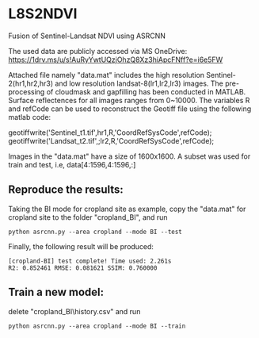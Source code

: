 # L8S2NDVI
Fusion of Sentinel-Landsat NDVI using ASRCNN

The used data are publicly accessed via MS OneDrive: https://1drv.ms/u/s!AuRyYwtUQzjOhzQ8Xz3hiApcFNff?e=i6e5FW

Attached file namely "data.mat" includes the high resolution Sentinel-2(hr1,hr2,hr3) and low resolution landsat-8(lr1,lr2,lr3) images. The pre-processing of cloudmask and gapfilling has been conducted in MATLAB. Surface reflectences for all images ranges from 0~10000. The variables R and refCode can be used to  reconstruct the Geotiff file using the following matlab code:

geotiffwrite('Sentinel_t1.tif',hr1,R,'CoordRefSysCode',refCode);
geotiffwrite('Landsat_t2.tif',;lr2,R,'CoordRefSysCode',refCode);

Images in the "data.mat" have a size of 1600x1600. A subset was used for train and test, i.e, data[4:1596,4:1596,:]

Reproduce the results:
--------

Taking the BI mode for cropland site as example, copy the "data.mat" for cropland site to the folder "cropland_BI", and run 

    python asrcnn.py --area cropland --mode BI --test

Finally, the following result will be produced:

    [cropland-BI] test complete! Time used: 2.261s
    R2: 0.852461 RMSE: 0.081621 SSIM: 0.760000

Train a new model:
--------

delete "cropland_BI\history.csv" and run

    python asrcnn.py --area cropland --mode BI --train
